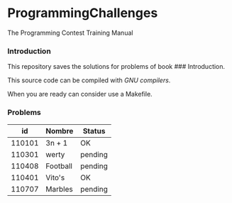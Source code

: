 # ProgrammingChallenges
The Programming Contest Training Manual

### Introduction

This repository saves the solutions for problems of book ### Introduction.

This source code can be compiled with _GNU compilers_.

When you are ready can consider use a Makefile.

### Problems
| id  | Nombre | Status |
| ------------- | ------------- | ------------- |
| 110101  | 3n + 1  | OK |
| 110301  | werty  | pending |
| 110408  | Football  | pending |
| 110401  | Vito's  | OK |
| 110707  | Marbles  | pending |
